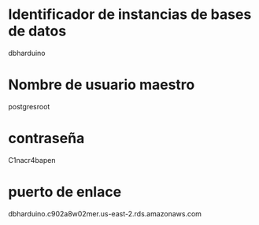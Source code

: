 # Identificador de instancias de bases de datos

dbharduino

# Nombre de usuario maestro

postgresroot

# contraseña

C1nacr4bapen

# puerto de enlace

dbharduino.c902a8w02mer.us-east-2.rds.amazonaws.com
